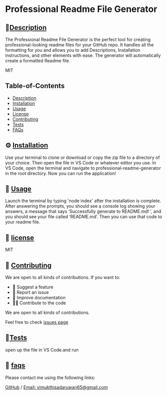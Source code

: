 # Professional Readme File Generator
        
## 🌟[Description](#table-of-contents)
The Professional Readme File Generator is the perfect tool for creating professional-looking readme files for your GitHub repo. It handles all the formatting for you and allows you to add Descriptions, Installation instructions, and other elements with ease. The generator will automatically create a formatted Readme file.
         
MIT
## Table-of-Contents
* [Description](#description)
* [Installation](#installation)
* [Usage](#usage)
* [License](#license)
* [Contributing](#contributing)
* [Tests](#tests)
* [FAQs](#faqs)
     
## ⚙️ [Installation](#table-of-contents)
Use your terminal to clone or download or copy the zip file to a directory of your choice. Then open the file in VS Code or whatever editor you use. In VS Code, open the terminal and navigate to professional-readme-generator in the root directory. Now you can run the application!
     
## 💯 [Usage](#table-of-contents)
Launch the terminal by typing 'node index' after the installation is complete. After answering the prompts, you should see a console log showing your answers, a message that says ‘Successfully generate to README.md! ’, and you should see your file called ‘README.md’. Then you can use that code to your readme file.
         
## 📑 [license](#table-of-contents)
MIT

## 🤝 [Contributing](#table-of-contents)
We are open to all kinds of contributions. If you want to:
* 🤔 Suggest a feature
* 🐛 Report an issue
* 📖 Improve documentation
* 👨‍💻 Contribute to the code

We are open to all kinds of contributions.
     
Feel free to check [issues page](https://github.com/VimukthiGunasekara/professional-readme-generator/issues) 
     
## 🚀[Tests](#table-of-contents)
open up the file in VS Code.and run
     
## 🤔 [faqs](#table-of-contents)
Please contact me using the following links:

[GitHub](https://github.com/VimukthiGunasekara) / [Email: vimukthisadaruwan65@gmail.com](mailto:vimukthisadaruwan65@gmail.com)